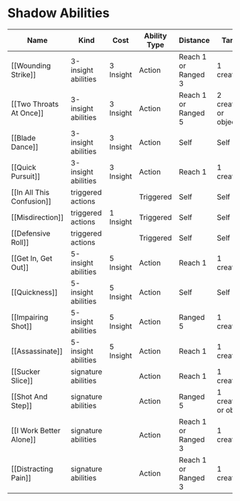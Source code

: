 # Shadow Abilities

| Name                      | Kind                | Cost      | Ability Type | Distance            | Target                 |
| ------------------------- | ------------------- | --------- | ------------ | ------------------- | ---------------------- |
| [[Wounding Strike]]       | 3-insight abilities | 3 Insight | Action       | Reach 1 or Ranged 3 | 1 creature             |
| [[Two Throats At Once]]   | 3-insight abilities | 3 Insight | Action       | Reach 1 or Ranged 5 | 2 creatures or objects |
| [[Blade Dance]]           | 3-insight abilities | 3 Insight | Action       | Self                | Self                   |
| [[Quick Pursuit]]         | 3-insight abilities | 3 Insight | Action       | Reach 1             | 1 creature             |
| [[In All This Confusion]] | triggered actions   |           | Triggered    | Self                | Self                   |
| [[Misdirection]]          | triggered actions   | 1 Insight | Triggered    | Self                | Self                   |
| [[Defensive Roll]]        | triggered actions   |           | Triggered    | Self                | Self                   |
| [[Get In, Get Out]]       | 5-insight abilities | 5 Insight | Action       | Reach 1             | 1 creature             |
| [[Quickness]]             | 5-insight abilities | 5 Insight | Action       | Self                | Self                   |
| [[Impairing Shot]]        | 5-insight abilities | 5 Insight | Action       | Ranged 5            | 1 creature             |
| [[Assassinate]]           | 5-insight abilities | 5 Insight | Action       | Reach 1             | 1 creature             |
| [[Sucker Slice]]          | signature abilities |           | Action       | Reach 1             | 1 creature             |
| [[Shot And Step]]         | signature abilities |           | Action       | Ranged 5            | 1 creature or object   |
| [[I Work Better Alone]]   | signature abilities |           | Action       | Reach 1 or Ranged 3 | 1 creature             |
| [[Distracting Pain]]      | signature abilities |           | Action       | Reach 1 or Ranged 3 | 1 creature             |
